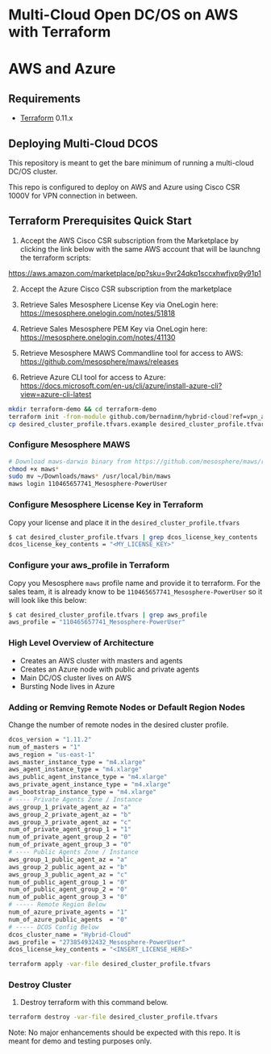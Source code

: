 # Multi-Cloud Open DC/OS on AWS with Terraform
# AWS and Azure

Requirements
------------

-	[Terraform](https://www.terraform.io/downloads.html) 0.11.x

## Deploying Multi-Cloud DCOS 

This repository is meant to get the bare minimum of running a multi-cloud DC/OS cluster.

This repo is configured to deploy on AWS and Azure using Cisco CSR 1000V for VPN connection in between.


## Terraform Prerequisites Quick Start

1. Accept the AWS Cisco CSR subscription from the Marketplace by clicking the link below with the same AWS account that will be launchng the terraform scripts:

https://aws.amazon.com/marketplace/pp?sku=9vr24qkp1sccxhwfjvp9y91p1

2.  Accept the Azure Cisco CSR subscription from the marketplace 

3.  Retrieve Sales Mesosphere License Key via OneLogin here: https://mesosphere.onelogin.com/notes/51818

4.  Retrieve Sales Mesosphere PEM Key via OneLogin here: https://mesosphere.onelogin.com/notes/41130

5.  Retrieve Mesosphere MAWS Commandline tool for access to AWS: https://github.com/mesosphere/maws/releases

6.  Retrieve Azure CLI tool for access to Azure: https://docs.microsoft.com/en-us/cli/azure/install-azure-cli?view=azure-cli-latest

```bash
mkdir terraform-demo && cd terraform-demo
terraform init -from-module github.com/bernadinm/hybrid-cloud?ref=vpn_automation
cp desired_cluster_profile.tfvars.example desired_cluster_profile.tfvars
```

### Configure Mesosphere MAWS 

```bash
# Download maws-darwin binary from https://github.com/mesosphere/maws/releases
chmod +x maws*
sudo mv ~/Downloads/maws* /usr/local/bin/maws
maws login 110465657741_Mesosphere-PowerUser
```
### Configure Mesosphere License Key in Terraform

Copy your license and place it in the `desired_cluster_profile.tfvars`

```bash
$ cat desired_cluster_profile.tfvars | grep dcos_license_key_contents
dcos_license_key_contents = "<MY_LICENSE_KEY>"
```

### Configure your aws_profile in Terraform

Copy you Mesosphere `maws` profile name and provide it to terraform. For the sales team, it is already know to be `110465657741_Mesosphere-PowerUser` so it will look like this below:

```bash
$ cat desired_cluster_profile.tfvars | grep aws_profile
aws_profile = "110465657741_Mesosphere-PowerUser"
```

### High Level Overview of Architecture

* Creates an AWS cluster with masters and agents
* Creates an Azure node with public and private agents
* Main DC/OS cluster lives on AWS
* Bursting Node lives in Azure


### Adding or Remving Remote Nodes or Default Region Nodes

Change the number of remote nodes in the desired cluster profile.

```bash 
dcos_version = "1.11.2"
num_of_masters = "1"
aws_region = "us-east-1"
aws_master_instance_type = "m4.xlarge"
aws_agent_instance_type = "m4.xlarge"
aws_public_agent_instance_type = "m4.xlarge"
aws_private_agent_instance_type = "m4.xlarge"
aws_bootstrap_instance_type = "m4.xlarge"
# ---- Private Agents Zone / Instance
aws_group_1_private_agent_az = "a"
aws_group_2_private_agent_az = "b"
aws_group_3_private_agent_az = "c"
num_of_private_agent_group_1 = "1"
num_of_private_agent_group_2 = "0"
num_of_private_agent_group_3 = "0"
# ---- Public Agents Zone / Instance
aws_group_1_public_agent_az = "a"
aws_group_2_public_agent_az = "b"
aws_group_3_public_agent_az = "c"
num_of_public_agent_group_1 = "0"
num_of_public_agent_group_2 = "0"
num_of_public_agent_group_3 = "0"
# ----- Remote Region Below
num_of_azure_private_agents = "1"
num_of_azure_public_agents  = "0"
# ----- DCOS Config Below
dcos_cluster_name = "Hybrid-Cloud"
aws_profile = "273854932432_Mesosphere-PowerUser"
dcos_license_key_contents = "<INSERT_LICENSE_HERE>"
```

```bash
terraform apply -var-file desired_cluster_profile.tfvars
```

### Destroy Cluster


1. Destroy terraform with this command below.
```bash
terraform destroy -var-file desired_cluster_profile.tfvars
```

Note: No major enhancements should be expected with this repo. It is meant for demo and testing purposes only.
